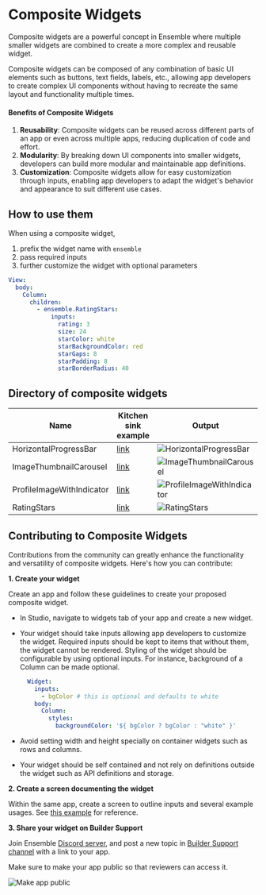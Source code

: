 # Composite Widgets

Composite widgets are a powerful concept in Ensemble where multiple smaller widgets are combined to create a more complex and reusable widget.

Composite widgets can be composed of any combination of basic UI elements such as buttons, text fields, labels, etc., allowing app developers to create complex UI components without having to recreate the same layout and functionality multiple times.

#### Benefits of Composite Widgets

1. **Reusability**: Composite widgets can be reused across different parts of an app or even across multiple apps, reducing duplication of code and effort.
2. **Modularity**: By breaking down UI components into smaller widgets, developers can build more modular and maintainable app definitions.
3. **Customization**: Composite widgets allow for easy customization through inputs, enabling app developers to adapt the widget's behavior and appearance to suit different use cases.

## How to use them

When using a composite widget, 

1. prefix the widget name with `ensemble`
2. pass required inputs
3. further customize the widget with optional parameters

```yaml
View:
  body:
    Column:
      children:
        - ensemble.RatingStars:
            inputs: 
              rating: 3
              size: 24
              starColor: white
              starBackgroundColor: red
              starGaps: 8
              starPadding: 8
              starBorderRadius: 40
```

## Directory of composite widgets

| Name | Kitchen sink example | Output |
| ---- | -------------------- | ------ |
| HorizontalProgressBar | [link](https://studio.ensembleui.com/app/e24402cb-75e2-404c-866c-29e6c3dd7992/screen/rlWyrWZrkb6JhxoACptf) | ![HorizontalProgressBar](/composite-widgets/HorizontalProgressBar.png) |
| ImageThumbnailCarousel | [link](https://studio.ensembleui.com/app/e24402cb-75e2-404c-866c-29e6c3dd7992/screen/gRexsL9GfS9k6rLswMck) | ![ImageThumbnailCarousel](/composite-widgets/ImageThumbnailCarousel.png) |
| ProfileImageWithIndicator | [link](https://studio.ensembleui.com/app/e24402cb-75e2-404c-866c-29e6c3dd7992/screen/xCU7BvaYzK20NsEuqyNB) | ![ProfileImageWithIndicator](/composite-widgets/ProfileImageWithIndicator.png) |
| RatingStars | [link](https://studio.ensembleui.com/app/8PghcmhtGkWiWffmhDDl/widget/pn4g23nRuQ5D8AsN1qtp) | ![RatingStars](/composite-widgets/RatingStars.png) |


## Contributing to Composite Widgets

Contributions from the community can greatly enhance the functionality and versatility of composite widgets. Here's how you can contribute:

**1. Create your widget**

Create an app and follow these guidelines to create your proposed composite widget.

- In Studio, navigate to widgets tab of your app and create a new widget.
- Your widget should take inputs allowing app developers to customize the widget. Required inputs should be kept to items that without them, the widget cannot be rendered. Styling of the widget should be configurable by using optional inputs. For instance, background of a Column can be made optional.

  ```yaml
    Widget:
      inputs:
        - bgColor # this is optional and defaults to white
      body:
        Column:
          styles:
            backgroundColor: '${ bgColor ? bgColor : "white" }'
  ```

- Avoid setting width and height specially on container widgets such as rows and columns.
- Your widget should be self contained and not rely on definitions outside the widget such as API definitions and storage.


**2. Create a screen documenting the widget**

Within the same app, create a screen to outline inputs and several example usages. See [this example](https://studio.ensembleui.com/app/e24402cb-75e2-404c-866c-29e6c3dd7992/screen/rlWyrWZrkb6JhxoACptf) for reference.

**3. Share your widget on Builder Support**

Join Ensemble [Discord server](https://dsc.gg/ensembleui), and post a new topic in [Builder Support channel](https://discord.com/channels/1031982848485359626/1088664937288699992) with a link to your app.

Make sure to make your app public so that reviewers can access it.


![Make app public](/make-app-public.jpg)

